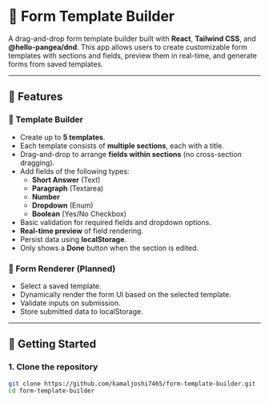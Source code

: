 # 🧩 Form Template Builder

A drag-and-drop form template builder built with **React**, **Tailwind CSS**, and **@hello-pangea/dnd**. This app allows users to create customizable form templates with sections and fields, preview them in real-time, and generate forms from saved templates.

---

## 📌 Features

### 🔧 Template Builder
- Create up to **5 templates**.
- Each template consists of **multiple sections**, each with a title.
- Drag-and-drop to arrange **fields within sections** (no cross-section dragging).
- Add fields of the following types:
  - **Short Answer** (Text)
  - **Paragraph** (Textarea)
  - **Number**
  - **Dropdown** (Enum)
  - **Boolean** (Yes/No Checkbox)
- Basic validation for required fields and dropdown options.
- **Real-time preview** of field rendering.
- Persist data using **localStorage**.
- Only shows a **Done** button when the section is edited.

### 🧾 Form Renderer (Planned)
- Select a saved template.
- Dynamically render the form UI based on the selected template.
- Validate inputs on submission.
- Store submitted data to localStorage.

---

## 🚀 Getting Started

### 1. Clone the repository

```bash
git clone https://github.com/kamaljoshi7465/form-template-builder.git
cd form-template-builder
